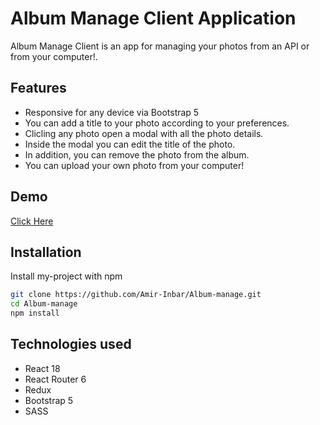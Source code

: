 
# Album Manage Client Application

Album Manage Client is an app for managing your photos from an API or from your computer!.



## Features

- Responsive for any device via Bootstrap 5
- You can add a title to your photo according to your preferences.
- Clicling any photo open a modal with all the photo details.
- Inside the modal you can edit the title of the photo.
- In addition, you can remove the photo from the album.
- You can upload your own photo from your computer!


## Demo

[Click Here](https://amir-inbar.github.io/Album-manage/)


## Installation

Install my-project with npm

```bash
git clone https://github.com/Amir-Inbar/Album-manage.git
cd Album-manage
npm install
```
    
## Technologies used

- React 18
- React Router 6
- Redux
- Bootstrap 5
- SASS

